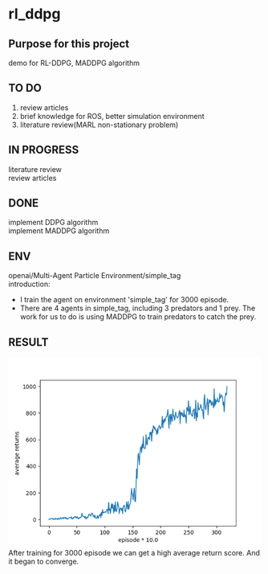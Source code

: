 # rl_ddpg
## Purpose for this project 
demo for RL-DDPG, MADDPG algorithm  
## TO DO  
1. review articles   
2. brief knowledge for ROS, better simulation environment   
3. literature review(MARL non-stationary  problem)

## IN PROGRESS  
literature review  
review articles 

## DONE 
implement DDPG algorithm   
implement MADDPG algorithm 

## ENV 
openai/Multi-Agent Particle Environment/simple_tag  
introduction:  
* I train the agent on environment 'simple_tag' 
for 3000 episode.
* There are 4 agents in simple_tag, including 3 predators and 1 prey.
The work for us to do is using MADDPG to train predators to catch the prey.


## RESULT 
![pic](plt.png)  
After training for 3000 episode we can get a high average return score. And it 
began to converge. 